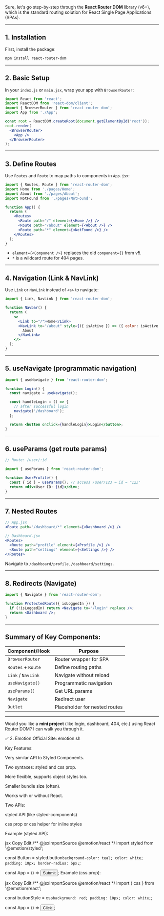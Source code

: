 Sure, let's go step-by-step through the **React Router DOM** library (v6+), which is the standard routing solution for React Single Page Applications (SPAs).

---

## **1. Installation**

First, install the package:

```bash
npm install react-router-dom
```

---

## **2. Basic Setup**

In your `index.js` or `main.jsx`, wrap your app with `BrowserRouter`:

```jsx
import React from 'react';
import ReactDOM from 'react-dom/client';
import { BrowserRouter } from 'react-router-dom';
import App from './App';

const root = ReactDOM.createRoot(document.getElementById('root'));
root.render(
  <BrowserRouter>
    <App />
  </BrowserRouter>
);
```

---

## **3. Define Routes**

Use `Routes` and `Route` to map paths to components in `App.jsx`:

```jsx
import { Routes, Route } from 'react-router-dom';
import Home from './pages/Home';
import About from './pages/About';
import NotFound from './pages/NotFound';

function App() {
  return (
    <Routes>
      <Route path="/" element={<Home />} />
      <Route path="/about" element={<About />} />
      <Route path="*" element={<NotFound />} />
    </Routes>
  );
}
```

* `element={<Component />}` replaces the old `component={}` from v5.
* `*` is a wildcard route for 404 pages.

---

## **4. Navigation (Link & NavLink)**

Use `Link` or `NavLink` instead of `<a>` to navigate:

```jsx
import { Link, NavLink } from 'react-router-dom';

function Navbar() {
  return (
    <>
      <Link to="/">Home</Link>
      <NavLink to="/about" style={({ isActive }) => ({ color: isActive ? 'red' : 'blue' })}>
        About
      </NavLink>
    </>
  );
}
```

---

## **5. useNavigate (programmatic navigation)**

```jsx
import { useNavigate } from 'react-router-dom';

function Login() {
  const navigate = useNavigate();

  const handleLogin = () => {
    // after successful login
    navigate('/dashboard');
  };

  return <button onClick={handleLogin}>Login</button>;
}
```

---

## **6. useParams (get route params)**

```jsx
// Route: /user/:id

import { useParams } from 'react-router-dom';

function UserProfile() {
  const { id } = useParams(); // access /user/123 → id = "123"
  return <div>User ID: {id}</div>;
}
```

---

## **7. Nested Routes**

```jsx
// App.jsx
<Route path="/dashboard/*" element={<Dashboard />} />

// Dashboard.jsx
<Routes>
  <Route path="profile" element={<Profile />} />
  <Route path="settings" element={<Settings />} />
</Routes>
```

Navigate to `/dashboard/profile`, `/dashboard/settings`.

---

## **8. Redirects (Navigate)**

```jsx
import { Navigate } from 'react-router-dom';

function ProtectedRoute({ isLoggedIn }) {
  if (!isLoggedIn) return <Navigate to="/login" replace />;
  return <Dashboard />;
}
```

---

## Summary of Key Components:

| Component/Hook     | Purpose                       |
| ------------------ | ----------------------------- |
| `BrowserRouter`    | Router wrapper for SPA        |
| `Routes` + `Route` | Define routing paths          |
| `Link` / `NavLink` | Navigate without reload       |
| `useNavigate()`    | Programmatic navigation       |
| `useParams()`      | Get URL params                |
| `Navigate`         | Redirect user                 |
| `Outlet`           | Placeholder for nested routes |

---

Would you like a **mini project** (like login, dashboard, 404, etc.) using React Router DOM? I can walk you through it.


✅ 2. Emotion
Official Site: emotion.sh

Key Features:

Very similar API to Styled Components.

Two syntaxes: styled and css prop.

More flexible, supports object styles too.

Smaller bundle size (often).

Works with or without React.

Two APIs:

styled API (like styled-components)

css prop or css helper for inline styles

Example (styled API):

jsx
Copy
Edit
/** @jsxImportSource @emotion/react */
import styled from '@emotion/styled';

const Button = styled.button`
  background-color: teal;
  color: white;
  padding: 10px;
  border-radius: 6px;
`;

const App = () => <Button>Submit</Button>;
Example (css prop):

jsx
Copy
Edit
/** @jsxImportSource @emotion/react */
import { css } from '@emotion/react';

const buttonStyle = css`
  background: red;
  padding: 10px;
  color: white;
`;

const App = () => <button css={buttonStyle}>Click</button>;